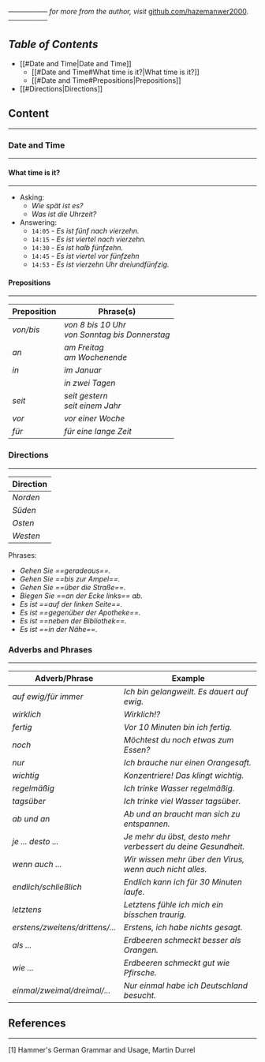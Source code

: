 ──────── *for more from the author, visit* [github.com/hazemanwer2000](https://github.com/hazemanwer2000). ────────
## *Table of Contents*

- [[#Date and Time|Date and Time]]
	- [[#Date and Time#What time is it?|What time is it?]]
	- [[#Date and Time#Prepositions|Prepositions]]
- [[#Directions|Directions]]
## Content
---
### Date and Time
---
#### What time is it?
---
* Asking:
	* *Wie spät ist es?*
	* *Was ist die Uhrzeit?*
* Answering:
	* `14:05` - *Es ist fünf nach vierzehn.*
	* `14:15` - *Es ist viertel nach vierzehn.*
	* `14:30` - *Es ist halb fünfzehn.*
	* `14:45` - *Es ist viertel vor fünfzehn*
	* `14:53` - *Es ist vierzehn Uhr dreiundfünfzig.*
#### Prepositions
---

| Preposition | Phrase(s)                                          |
| ----------- | -------------------------------------------------- |
| *von/bis*   | *von 8 bis 10 Uhr*<br>*von Sonntag bis Donnerstag* |
| *an*        | *am Freitag*<br>*am Wochenende*                    |
| *in*        | *im Januar*                                        |
|             | *in zwei Tagen*                                    |
| *seit*      | *seit gestern*<br>*seit einem Jahr*                |
| *vor*       | *vor einer Woche*                                  |
| *für*       | *für eine lange Zeit*                              |

### Directions
---

| Direction |
| --------- |
| *Norden*    |
| *Süden*     |
| *Osten*     |
| *Westen*    |

Phrases:
* *Gehen Sie ==geradeaus==.*
* *Gehen Sie ==bis zur Ampel==.*
* *Gehen Sie ==über die Straße==.*
* *Biegen Sie ==an der Ecke links== ab.*
* *Es ist ==auf der linken Seite==.*
* *Es ist ==gegenüber der Apotheke==.*
* *Es ist ==neben der Bibliothek==.*
* *Es ist ==in der Nähe==.*
### Adverbs and Phrases
---

| Adverb/Phrase                   | Example                                                       |
| ------------------------------- | ------------------------------------------------------------- |
| *auf ewig/für immer*            | *Ich bin gelangweilt. Es dauert auf ewig.*                    |
| *wirklich*                      | *Wirklich!?*                                                  |
| *fertig*                        | *Vor 10 Minuten bin ich fertig.*                              |
| *noch*                          | *Möchtest du noch etwas zum Essen?*                           |
| *nur*                           | *Ich brauche nur einen Orangesaft.*                           |
| *wichtig*                       | *Konzentriere! Das klingt wichtig.*                           |
| *regelmäßig*                    | *Ich trinke Wasser regelmäßig.*                               |
| *tagsüber*                      | *Ich trinke viel Wasser tagsüber.*                            |
| *ab und an*                     | *Ab und an braucht man sich zu entspannen.*                   |
| *je ... desto ...*              | *Je mehr du übst, desto mehr verbessert du deine Gesundheit.* |
| *wenn auch ...*                 | *Wir wissen mehr über den Virus, wenn auch nicht alles.*      |
| *endlich/schließlich*           | *Endlich kann ich für 30 Minuten laufe.*                      |
| *letztens*                      | *Letztens fühle ich mich ein bisschen traurig.*               |
| *erstens/zweitens/drittens/...* | *Erstens, ich habe nichts gesagt.*                            |
| *als ...*                       | *Erdbeeren schmeckt besser als Orangen.*                      |
| *wie ...*                       | *Erdbeeren schmeckt gut wie Pfirsche.*                        |
| *einmal/zweimal/dreimal/...*    | *Nur einmal habe ich Deutschland besucht.*                    |

## References
---
[1] Hammer's German Grammar and Usage, Martin Durrel